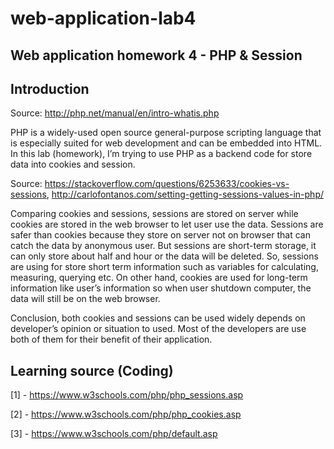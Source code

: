 # web-application-lab4
## Web application homework 4 - PHP & Session

## Introduction
Source: http://php.net/manual/en/intro-whatis.php


PHP is a widely-used open source general-purpose scripting language that is especially suited for web development and can be embedded into HTML. In this lab (homework), I’m trying to use PHP as a backend code for store data into cookies and session.


Source: https://stackoverflow.com/questions/6253633/cookies-vs-sessions, 
http://carlofontanos.com/setting-getting-sessions-values-in-php/


Comparing cookies and sessions, sessions are stored on server while cookies are stored in the web browser to let user use the data. Sessions are safer than cookies because they store on server not on browser that can catch the data by anonymous user. But sessions are short-term storage, it can only store about half and hour or the data will be deleted. So, sessions are using for store short term information such as variables for calculating, measuring, querying etc. On other hand, cookies are used for long-term information like user’s information so when user shutdown computer, the data will still be on the web browser.

Conclusion, both cookies and sessions can be used widely depends on developer’s opinion or situation to used. Most of the developers are use both of them for their benefit of their application.

## Learning source (Coding)
[1] - https://www.w3schools.com/php/php_sessions.asp

[2] - https://www.w3schools.com/php/php_cookies.asp

[3] - https://www.w3schools.com/php/default.asp
